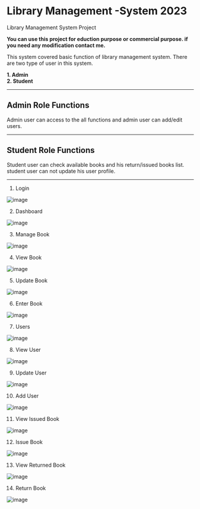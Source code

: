 # Library Management -System 2023
Library Management System Project

<b>You can use this project for eduction purpose or commercial purpose. if you need any modification contact me.</b>

This system covered basic function of library management system. There are two type of user in this system.

  <b>1. Admin</b><br/>
  <b>2. Student</b>

------------------------------
Admin Role Functions
------------------------------

Admin user can access to the all functions and admin user can add/edit users.

------------------------------
Student Role Functions
------------------------------

Student user can check available books and his return/issued books list. student user can not update his user profile.

-------------------------------

1. Login <br/>

![image](https://github.com/PiyumMadusanka/Library-Management-System/assets/25380664/f5f3a148-0ce4-48d4-8959-c2d46ebede6a)

2. Dashboard <br/>

![image](https://github.com/PiyumMadusanka/Library-Management-System/assets/25380664/d092ff8a-7f78-4099-91a5-54d4e5016024)

3. Manage Book <br/>

![image](https://github.com/PiyumMadusanka/Library-Management-System/assets/25380664/a5a6ee4b-521e-4a56-a815-085033b20743)

4. View Book <br/>

![image](https://github.com/PiyumMadusanka/Library-Management-System/assets/25380664/acd60507-be8d-41bd-b244-c5259e338574)

5. Update Book <br/>

![image](https://github.com/PiyumMadusanka/Library-Management-System/assets/25380664/d55d02b1-d7fa-46d7-9194-a06dfaa3c6d3)

6. Enter Book <br/>

![image](https://github.com/PiyumMadusanka/Library-Management-System/assets/25380664/d4453743-b646-4e76-96af-5e9a62e79c47)

7. Users <br/>

![image](https://github.com/PiyumMadusanka/Library-Management-System/assets/25380664/304e7584-a7fc-4331-812b-813afb6c0b5f)

8. View User <br/>

![image](https://github.com/PiyumMadusanka/Library-Management-System/assets/25380664/1c818a4e-8677-43dc-a350-7af9faf3f6cb)

9. Update User <br/>

![image](https://github.com/PiyumMadusanka/Library-Management-System/assets/25380664/3ef50794-2474-4490-abea-12d49bc039e1)

10. Add User <br/>

![image](https://github.com/PiyumMadusanka/Library-Management-System/assets/25380664/83880d0d-03f8-4316-b126-1db7b4c32bb2)

11. View Issued Book <br/>

![image](https://github.com/PiyumMadusanka/Library-Management-System/assets/25380664/f326d8db-f8e9-48cf-8746-37a93432bac3)

12. Issue Book <br/>

![image](https://github.com/PiyumMadusanka/Library-Management-System/assets/25380664/5d2baecf-25c4-40fc-af3e-84f59ed511cd)

13. View Returned Book <br/>

![image](https://github.com/PiyumMadusanka/Library-Management-System/assets/25380664/278da6ee-67ac-47d0-aabc-90e10090c57d)

14. Return Book <br/>

![image](https://github.com/PiyumMadusanka/Library-Management-System/assets/25380664/d97823b5-21cd-4025-a911-4bbae7dd68bf)
